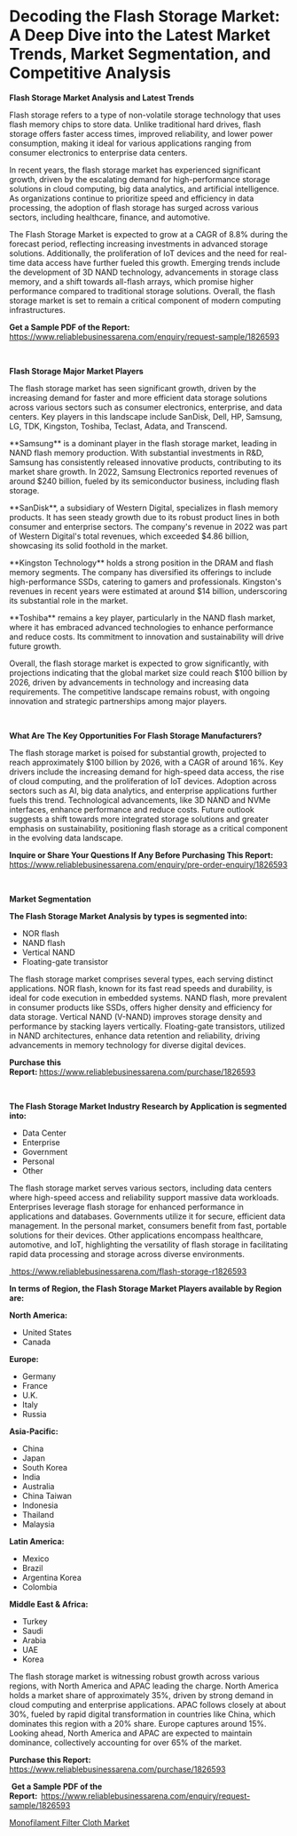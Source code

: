 <p><h1>Decoding the Flash Storage Market: A Deep Dive into the Latest Market Trends, Market Segmentation, and Competitive Analysis</h1></p><p><strong>Flash Storage Market Analysis and Latest Trends</strong></p>
<p><p>Flash storage refers to a type of non-volatile storage technology that uses flash memory chips to store data. Unlike traditional hard drives, flash storage offers faster access times, improved reliability, and lower power consumption, making it ideal for various applications ranging from consumer electronics to enterprise data centers.</p><p>In recent years, the flash storage market has experienced significant growth, driven by the escalating demand for high-performance storage solutions in cloud computing, big data analytics, and artificial intelligence. As organizations continue to prioritize speed and efficiency in data processing, the adoption of flash storage has surged across various sectors, including healthcare, finance, and automotive.</p><p>The Flash Storage Market is expected to grow at a CAGR of 8.8% during the forecast period, reflecting increasing investments in advanced storage solutions. Additionally, the proliferation of IoT devices and the need for real-time data access have further fueled this growth. Emerging trends include the development of 3D NAND technology, advancements in storage class memory, and a shift towards all-flash arrays, which promise higher performance compared to traditional storage solutions. Overall, the flash storage market is set to remain a critical component of modern computing infrastructures.</p></p>
<p><strong>Get a Sample PDF of the Report:&nbsp;</strong> <a href="https://www.reliablebusinessarena.com/enquiry/request-sample/1826593?utm_campaign=2146&utm_medium=2&utm_source=Github&utm_content=ia&utm_term=01042025&utm_id=flash-storage">https://www.reliablebusinessarena.com/enquiry/request-sample/1826593</a></p>
<p>&nbsp;</p>
<p><strong>Flash Storage Major Market Players</strong></p>
<p><p>The flash storage market has seen significant growth, driven by the increasing demand for faster and more efficient data storage solutions across various sectors such as consumer electronics, enterprise, and data centers. Key players in this landscape include SanDisk, Dell, HP, Samsung, LG, TDK, Kingston, Toshiba, Teclast, Adata, and Transcend.</p><p>**Samsung** is a dominant player in the flash storage market, leading in NAND flash memory production. With substantial investments in R&D, Samsung has consistently released innovative products, contributing to its market share growth. In 2022, Samsung Electronics reported revenues of around $240 billion, fueled by its semiconductor business, including flash storage.</p><p>**SanDisk**, a subsidiary of Western Digital, specializes in flash memory products. It has seen steady growth due to its robust product lines in both consumer and enterprise sectors. The company's revenue in 2022 was part of Western Digital's total revenues, which exceeded $4.86 billion, showcasing its solid foothold in the market.</p><p>**Kingston Technology** holds a strong position in the DRAM and flash memory segments. The company has diversified its offerings to include high-performance SSDs, catering to gamers and professionals. Kingston's revenues in recent years were estimated at around $14 billion, underscoring its substantial role in the market.</p><p>**Toshiba** remains a key player, particularly in the NAND flash market, where it has embraced advanced technologies to enhance performance and reduce costs. Its commitment to innovation and sustainability will drive future growth.</p><p>Overall, the flash storage market is expected to grow significantly, with projections indicating that the global market size could reach $100 billion by 2026, driven by advancements in technology and increasing data requirements. The competitive landscape remains robust, with ongoing innovation and strategic partnerships among major players.</p></p>
<p>&nbsp;</p>
<p><strong>What Are The Key Opportunities For Flash Storage Manufacturers?</strong></p>
<p><p>The flash storage market is poised for substantial growth, projected to reach approximately $100 billion by 2026, with a CAGR of around 16%. Key drivers include the increasing demand for high-speed data access, the rise of cloud computing, and the proliferation of IoT devices. Adoption across sectors such as AI, big data analytics, and enterprise applications further fuels this trend. Technological advancements, like 3D NAND and NVMe interfaces, enhance performance and reduce costs. Future outlook suggests a shift towards more integrated storage solutions and greater emphasis on sustainability, positioning flash storage as a critical component in the evolving data landscape.</p></p>
<p><strong>Inquire or Share Your Questions If Any Before Purchasing This Report:</strong> <a href="https://www.reliablebusinessarena.com/enquiry/pre-order-enquiry/1826593?utm_campaign=2146&utm_medium=2&utm_source=Github&utm_content=ia&utm_term=01042025&utm_id=flash-storage">https://www.reliablebusinessarena.com/enquiry/pre-order-enquiry/1826593</a></p>
<p>&nbsp;</p>
<p><strong>Market Segmentation</strong></p>
<p><strong>The Flash Storage Market Analysis by types is segmented into:</strong></p>
<p><ul><li>NOR flash</li><li>NAND flash</li><li>Vertical NAND</li><li>Floating-gate transistor</li></ul></p>
<p><p>The flash storage market comprises several types, each serving distinct applications. NOR flash, known for its fast read speeds and durability, is ideal for code execution in embedded systems. NAND flash, more prevalent in consumer products like SSDs, offers higher density and efficiency for data storage. Vertical NAND (V-NAND) improves storage density and performance by stacking layers vertically. Floating-gate transistors, utilized in NAND architectures, enhance data retention and reliability, driving advancements in memory technology for diverse digital devices.</p></p>
<p><strong>Purchase this Report:&nbsp;</strong><a href="https://www.reliablebusinessarena.com/purchase/1826593?utm_campaign=2146&utm_medium=2&utm_source=Github&utm_content=ia&utm_term=01042025&utm_id=flash-storage">https://www.reliablebusinessarena.com/purchase/1826593</a></p>
<p>&nbsp;</p>
<p><strong>The Flash Storage Market Industry Research by Application is segmented into:</strong></p>
<p><ul><li>Data Center</li><li>Enterprise</li><li>Government</li><li>Personal</li><li>Other</li></ul></p>
<p><p>The flash storage market serves various sectors, including data centers where high-speed access and reliability support massive data workloads. Enterprises leverage flash storage for enhanced performance in applications and databases. Governments utilize it for secure, efficient data management. In the personal market, consumers benefit from fast, portable solutions for their devices. Other applications encompass healthcare, automotive, and IoT, highlighting the versatility of flash storage in facilitating rapid data processing and storage across diverse environments.</p></p>
<p><a href="https://www.reliablebusinessarena.com/flash-storage-r1826593?utm_campaign=2146&utm_medium=2&utm_source=Github&utm_content=ia&utm_term=01042025&utm_id=flash-storage">&nbsp;https://www.reliablebusinessarena.com/flash-storage-r1826593</a></p>
<p><strong>In terms of Region, the Flash Storage Market Players available by Region are:</strong></p>
<p>
    <p> <strong> North America: </strong>
        <ul>
            <li>United States</li>
            <li>Canada</li>
        </ul>
        </p> 
    <p> <strong> Europe: </strong>
        <ul>
            <li>Germany</li>
            <li>France</li>
            <li>U.K.</li>
            <li>Italy</li>
            <li>Russia</li>
        </ul>
        </p> 
    <p> <strong> Asia-Pacific: </strong>
        <ul>
            <li>China</li>
            <li>Japan</li>
            <li>South Korea</li>
            <li>India</li>
            <li>Australia</li>
            <li>China Taiwan</li>
            <li>Indonesia</li>
            <li>Thailand</li>
            <li>Malaysia</li>
        </ul>
        </p> 
    <p> <strong> Latin America: </strong>
        <ul>
            <li>Mexico</li>
            <li>Brazil</li>
            <li>Argentina Korea</li>
            <li>Colombia</li>
        </ul>
        </p> 
    <p> <strong> Middle East & Africa: </strong>
        <ul>
            <li>Turkey</li>
            <li>Saudi</li>
            <li>Arabia</li>
            <li>UAE</li>
            <li>Korea</li>
        </ul>
    </p>
    </p>
<p><p>The flash storage market is witnessing robust growth across various regions, with North America and APAC leading the charge. North America holds a market share of approximately 35%, driven by strong demand in cloud computing and enterprise applications. APAC follows closely at about 30%, fueled by rapid digital transformation in countries like China, which dominates this region with a 20% share. Europe captures around 15%. Looking ahead, North America and APAC are expected to maintain dominance, collectively accounting for over 65% of the market.</p></p>
<p><strong>Purchase this Report: </strong><a href="https://www.reliablebusinessarena.com/purchase/1826593?utm_campaign=2146&utm_medium=2&utm_source=Github&utm_content=ia&utm_term=01042025&utm_id=flash-storage">https://www.reliablebusinessarena.com/purchase/1826593</a></p>
<p>&nbsp;<strong>Get a Sample PDF of the Report:&nbsp;&nbsp;</strong><a href="https://www.reliablebusinessarena.com/enquiry/request-sample/1826593?utm_campaign=2146&utm_medium=2&utm_source=Github&utm_content=ia&utm_term=01042025&utm_id=flash-storage">https://www.reliablebusinessarena.com/enquiry/request-sample/1826593</a></p>
<p><strong></strong></p>
<p><p><a href="https://github.com/wileonie19657/Market-Research-Report-List-1/blob/main/monofilament-filter-cloth-market.md?utm_campaign=2146&utm_medium=2&utm_source=Github&utm_content=ia&utm_term=01042025&utm_id=flash-storage">Monofilament Filter Cloth Market</a></p></p>